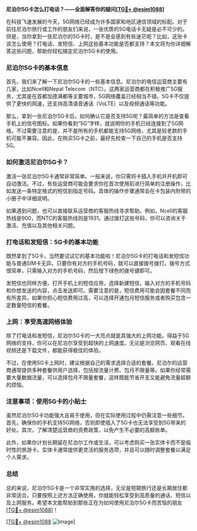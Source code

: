 **尼泊尔5G卡怎么打电话？——全面解答你的疑问[[TG💪+ @esim1088](https://t.me/s/esim1088)]**

在科技飞速发展的今天，5G网络已经成为许多国家和地区通信领域的标配。对于前往尼泊尔旅行或工作的朋友们来说，一张优质的5G电话卡无疑是必不可少的。但是，当你拿到一张尼泊尔的5G卡时，是不是会感到有些迷茫呢？比如，这张卡该怎么使用？打电话、发短信、上网这些基本功能是否都支持？本文将为你详细解答这些问题，帮助你轻松搞定尼泊尔5G卡的使用。

### 尼泊尔5G卡的基本信息

首先，我们来了解一下尼泊尔5G卡的一些基本信息。尼泊尔的电信运营商主要有几家，比如Ncell和Nepal Telecom（NTC）。这两家运营商都在积极推广5G服务，尤其是在首都加德满都等主要城市，5G网络覆盖已经相当不错。5G卡不仅提供了更快的网速，还支持高清语音通话（VoLTE）以及视频通话等功能。

那么，拿到一张尼泊尔5G卡后，如何确认它是否支持5G呢？最简单的方法是查看手机上的信号图标。如果你看到“5G”字样，就说明你的手机已经连接到了5G网络。不过需要注意的是，并不是所有的手机都能支持5G网络，尤其是较老款的手机可能不兼容。因此，在购买5G卡之前，最好先检查一下自己的手机是否支持5G。

### 如何激活尼泊尔5G卡？

激活一张尼泊尔5G卡通常非常简单。一般来说，你只需将卡插入手机并开机即可自动激活。不过，有些运营商可能会要求你在首次使用前进行简单的注册操作，比如发送一条特定格式的短信到指定号码。具体的操作步骤通常会在卡包装内附带的小册子中详细说明。

如果遇到问题，也可以直接联系运营商的客服热线寻求帮助。例如，Ncell的客服热线是900，而NTC的客服热线则是1931。通过拨打这些号码，你可以咨询关于激活、充值以及其他相关问题。

### 打电话和发短信：5G卡的基本功能

既然拿到了5G卡，当然要试试它的基本功能啦！尼泊尔5G卡的打电话和发短信功能与普通SIM卡无异。只要你有对方的手机号码，就可以直接拨号拨打。拨号方式很简单，只需输入对方的手机号码，然后按下绿色的拨号键即可。

发短信也同样方便。打开手机上的短信应用，选择新建短信，输入对方的手机号码和你想发送的内容，点击发送即可。需要注意的是，短信费用可能会因套餐不同而有所差异。如果你担心短信费用过高，可以选择开通包月短信服务或者购买包含一定数量短信的套餐。

### 上网：享受高速网络体验

除了打电话和发短信，尼泊尔5G卡的一大亮点就是其强大的上网功能。得益于5G网络的支持，你可以在尼泊尔享受到超快的上网速度。无论是浏览网页、观看在线视频还是下载文件，都能获得极佳的体验。

不过，在使用5G卡上网时，建议根据自己的需求选择合适的套餐。尼泊尔的运营商通常提供多种套餐供用户选择，包括按流量计费、包月不限量等。如果你经常需要大量数据流量，可以选择包月不限量套餐，这样既能节省开支又能避免流量超额的烦恼。

### 注意事项：使用5G卡的小贴士

虽然尼泊尔5G卡功能强大且易于使用，但在实际使用过程中仍需注意一些细节。首先，确保你的手机支持5G网络，否则即使插入了5G卡也无法享受到5G带来的好处。其次，了解清楚运营商的资费政策，以免产生不必要的高额账单。

此外，如果你计划长期留在尼泊尔工作或生活，可以考虑购买一张实体卡而不是临时性的旅游卡。实体卡通常提供更灵活的服务选项，并且可以随时调整套餐以满足个人需求。

### 总结

总的来说，尼泊尔5G卡是一个非常实用的选择，无论是短期旅行还是长期居住都非常适合。只要按照上述方法正确使用，你就能轻松享受到高质量的通话、短信以及上网服务。希望本文能帮助到那些正在为如何使用尼泊尔5G卡而苦恼的朋友[[TG💪+ @esim1088](https://t.me/s/esim1088)]！

[[TG💪+ @esim1088](https://t.me/s/esim1088) ![Image](https://i.postimg.cc/4NQfJmqS/Snipaste-2025-05-13-00-14-12.png)]